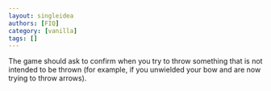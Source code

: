 ```yaml
---
layout: singleidea
authors: [FIQ]
category: [vanilla]
tags: []
---
```

The game should ask to confirm when you try to throw something that is not intended to be thrown (for example, if you unwielded your bow and are now trying to throw arrows).
